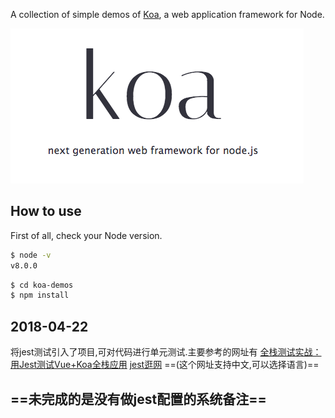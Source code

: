 A collection of simple demos of [Koa](http://koajs.com/), a web application framework for Node.

![Logo](logo.png)

## How to use

First of all, check your Node version.

```bash
$ node -v
v8.0.0
```

```bash
$ cd koa-demos
$ npm install
```


## 2018-04-22

将jest测试引入了项目,可对代码进行单元测试.主要参考的网址有
[全栈测试实战：用Jest测试Vue+Koa全栈应用](https://molunerfinn.com/Use-Jest-To-Test-Vue-Koa/)
[jest逛网](https://facebook.github.io/jest/docs/en/api.html) ==(这个网址支持中文,可以选择语言)==


##  ==未完成的是没有做jest配置的系统备注==